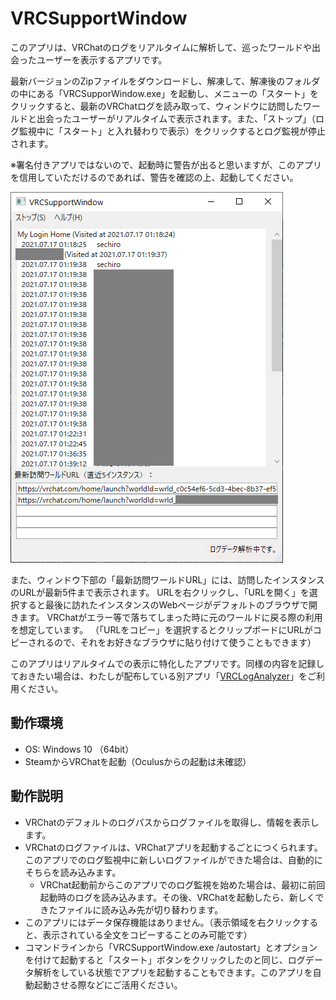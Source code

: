# VRCSupportWindow

このアプリは、VRChatのログをリアルタイムに解析して、巡ったワールドや出会ったユーザーを表示するアプリです。

最新バージョンのZipファイルをダウンロードし、解凍して、解凍後のフォルダの中にある「VRCSupporWindow.exe」を起動し、メニューの「スタート」をクリックすると、最新のVRChatログを読み取って、ウィンドウに訪問したワールドと出会ったユーザーがリアルタイムで表示されます。また、「ストップ」（ログ監視中に「スタート」と入れ替わりで表示）をクリックするとログ監視が停止されます。

※署名付きアプリではないので、起動時に警告が出ると思いますが、このアプリを信用していただけるのであれば、警告を確認の上、起動してください。

![動作画面](docs/img/VRCSupportWindow.png "メイン画面")

また、ウィンドウ下部の「最新訪問ワールドURL」には、訪問したインスタンスのURLが最新5件まで表示されます。
URLを右クリックし、「URLを開く」を選択すると最後に訪れたインスタンスのWebページがデフォルトのブラウザで開きます。
VRChatがエラー等で落ちてしまった時に元のワールドに戻る際の利用を想定しています。
（「URLをコピー」を選択するとクリップボードにURLがコピーされるので、それをお好きなブラウザに貼り付けて使うこともできます）


このアプリはリアルタイムでの表示に特化したアプリです。同様の内容を記録しておきたい場合は、わたしが配布している別アプリ「[VRCLogAnalyzer](https://sechiro.booth.pm/items/3053364)」をご利用ください。


## 動作環境

- OS: Windows 10 （64bit）
- SteamからVRChatを起動（Oculusからの起動は未確認）

## 動作説明

- VRChatのデフォルトのログパスからログファイルを取得し、情報を表示します。
- VRChatのログファイルは、VRChatアプリを起動するごとにつくられます。このアプリでのログ監視中に新しいログファイルができた場合は、自動的にそちらを読み込みます。
  - VRChat起動前からこのアプリでのログ監視を始めた場合は、最初に前回起動時のログを読み込みます。その後、VRChatを起動したら、新しくできたファイルに読み込み先が切り替わります。
- このアプリにはデータ保存機能はありません。（表示領域を右クリックすると、表示されている全文をコピーすることのみ可能です）
- コマンドラインから「VRCSupportWindow.exe /autostart」とオプションを付けて起動すると「スタート」ボタンをクリックしたのと同じ、ログデータ解析をしている状態でアプリを起動することもできます。このアプリを自動起動させる際などにご活用ください。